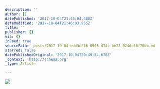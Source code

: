 ```yaml
---
description: ''
author: []
datePublished: '2017-10-04T21:46:04.408Z'
dateModified: '2017-10-04T21:46:03.555Z'
title: ''
publisher: {}
via: {}
inFeed: true
sourcePath: _posts/2017-10-04-edd5c816-0905-474c-be23-024da56f70bb.md
starred: false
datePublishedOriginal: '2017-10-04T20:49:54.670Z'
_context: 'http://schema.org'
_type: Article

---
```

![](https://the-grid-user-content.s3-us-west-2.amazonaws.com/eab4ce57-c021-4b67-9486-263c8ba7f563.jpg)